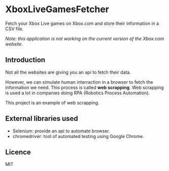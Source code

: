 # XboxLiveGamesFetcher

Fetch your Xbox Live games on Xbox.com and store their information in a CSV file.

_Note: this application is not working on the current version of the Xbox.com website._

## Introduction

Not all the websites are giving you an api to fetch their data.

However, we can simulate human interraction in a browser to fetch the information we need.
This process is called **web scrapping**.
Web scrapping is used a lot in companies doing RPA (Robotics Process Automation).

This project is an example of web scrapping.

## External libraries used

- Selenium: provide an api to automate browser.
- chromedriver: tool of automated testing using Google Chrome.

## Licence

MIT
